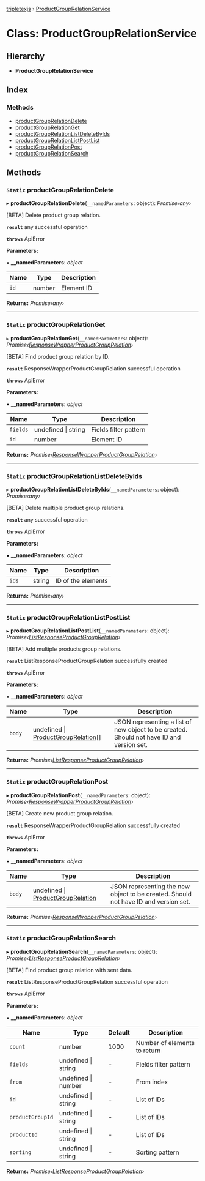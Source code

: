[tripletexjs](../README.md) › [ProductGroupRelationService](productgrouprelationservice.md)

# Class: ProductGroupRelationService

## Hierarchy

* **ProductGroupRelationService**

## Index

### Methods

* [productGroupRelationDelete](productgrouprelationservice.md#static-productgrouprelationdelete)
* [productGroupRelationGet](productgrouprelationservice.md#static-productgrouprelationget)
* [productGroupRelationListDeleteByIds](productgrouprelationservice.md#static-productgrouprelationlistdeletebyids)
* [productGroupRelationListPostList](productgrouprelationservice.md#static-productgrouprelationlistpostlist)
* [productGroupRelationPost](productgrouprelationservice.md#static-productgrouprelationpost)
* [productGroupRelationSearch](productgrouprelationservice.md#static-productgrouprelationsearch)

## Methods

### `Static` productGroupRelationDelete

▸ **productGroupRelationDelete**(`__namedParameters`: object): *Promise‹any›*

[BETA] Delete product group relation.

**`result`** any successful operation

**`throws`** ApiError

**Parameters:**

▪ **__namedParameters**: *object*

Name | Type | Description |
------ | ------ | ------ |
`id` | number | Element ID |

**Returns:** *Promise‹any›*

___

### `Static` productGroupRelationGet

▸ **productGroupRelationGet**(`__namedParameters`: object): *Promise‹[ResponseWrapperProductGroupRelation](../interfaces/responsewrapperproductgrouprelation.md)›*

[BETA] Find product group relation by ID.

**`result`** ResponseWrapperProductGroupRelation successful operation

**`throws`** ApiError

**Parameters:**

▪ **__namedParameters**: *object*

Name | Type | Description |
------ | ------ | ------ |
`fields` | undefined &#124; string | Fields filter pattern |
`id` | number | Element ID |

**Returns:** *Promise‹[ResponseWrapperProductGroupRelation](../interfaces/responsewrapperproductgrouprelation.md)›*

___

### `Static` productGroupRelationListDeleteByIds

▸ **productGroupRelationListDeleteByIds**(`__namedParameters`: object): *Promise‹any›*

[BETA] Delete multiple product group relations.

**`result`** any successful operation

**`throws`** ApiError

**Parameters:**

▪ **__namedParameters**: *object*

Name | Type | Description |
------ | ------ | ------ |
`ids` | string | ID of the elements |

**Returns:** *Promise‹any›*

___

### `Static` productGroupRelationListPostList

▸ **productGroupRelationListPostList**(`__namedParameters`: object): *Promise‹[ListResponseProductGroupRelation](../interfaces/listresponseproductgrouprelation.md)›*

[BETA] Add multiple products group relations.

**`result`** ListResponseProductGroupRelation successfully created

**`throws`** ApiError

**Parameters:**

▪ **__namedParameters**: *object*

Name | Type | Description |
------ | ------ | ------ |
`body` | undefined &#124; [ProductGroupRelation](../interfaces/productgrouprelation.md)[] | JSON representing a list of new object to be created. Should not have ID and version set. |

**Returns:** *Promise‹[ListResponseProductGroupRelation](../interfaces/listresponseproductgrouprelation.md)›*

___

### `Static` productGroupRelationPost

▸ **productGroupRelationPost**(`__namedParameters`: object): *Promise‹[ResponseWrapperProductGroupRelation](../interfaces/responsewrapperproductgrouprelation.md)›*

[BETA] Create new product group relation.

**`result`** ResponseWrapperProductGroupRelation successfully created

**`throws`** ApiError

**Parameters:**

▪ **__namedParameters**: *object*

Name | Type | Description |
------ | ------ | ------ |
`body` | undefined &#124; [ProductGroupRelation](../interfaces/productgrouprelation.md) | JSON representing the new object to be created. Should not have ID and version set. |

**Returns:** *Promise‹[ResponseWrapperProductGroupRelation](../interfaces/responsewrapperproductgrouprelation.md)›*

___

### `Static` productGroupRelationSearch

▸ **productGroupRelationSearch**(`__namedParameters`: object): *Promise‹[ListResponseProductGroupRelation](../interfaces/listresponseproductgrouprelation.md)›*

[BETA] Find product group relation with sent data.

**`result`** ListResponseProductGroupRelation successful operation

**`throws`** ApiError

**Parameters:**

▪ **__namedParameters**: *object*

Name | Type | Default | Description |
------ | ------ | ------ | ------ |
`count` | number | 1000 | Number of elements to return |
`fields` | undefined &#124; string | - | Fields filter pattern |
`from` | undefined &#124; number | - | From index |
`id` | undefined &#124; string | - | List of IDs |
`productGroupId` | undefined &#124; string | - | List of IDs |
`productId` | undefined &#124; string | - | List of IDs |
`sorting` | undefined &#124; string | - | Sorting pattern |

**Returns:** *Promise‹[ListResponseProductGroupRelation](../interfaces/listresponseproductgrouprelation.md)›*
